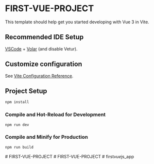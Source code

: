 # FIRST-VUE-PROJECT

This template should help get you started developing with Vue 3 in Vite.

## Recommended IDE Setup

[VSCode](https://code.visualstudio.com/) + [Volar](https://marketplace.visualstudio.com/items?itemName=Vue.volar) (and disable Vetur).

## Customize configuration

See [Vite Configuration Reference](https://vite.dev/config/).

## Project Setup

```sh
npm install
```

### Compile and Hot-Reload for Development

```sh
npm run dev
```

### Compile and Minify for Production

```sh
npm run build
```
#   F I R S T - V U E - P R O J E C T  
 #   F I R S T - V U E - P R O J E C T  
 #   f i r s t _ v u e _ j s _ a p p  
 